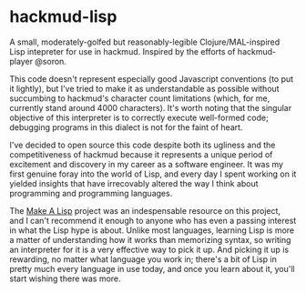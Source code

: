 # hackmud-lisp
A small, moderately-golfed but reasonably-legible Clojure/MAL-inspired Lisp intepreter for use in hackmud. Inspired by the efforts of hackmud-player @soron.

This code doesn't represent especially good Javascript conventions (to put it lightly), but I've tried to make it as understandable as possible without succumbing to hackmud's character count limitations (which, for me, currently stand around 4000 characters). It's worth noting that the singular objective of this interpreter is to correctly execute well-formed code; debugging programs in this dialect is not for the faint of heart.

I've decided to open source this code despite both its ugliness and the competitiveness of hackmud because it represents a unique period of excitement and discovery in my career as a software engineer. It was my first genuine foray into the world of Lisp, and every day I spent working on it yielded insights that have irrecovably altered the way I think about programming and programming languages.

The [Make A Lisp](https://github.com/kanaka/mal) project was an indespensable resource on this project, and I can't recommend it enough to anyone who has even a passing interest in what the Lisp hype is about. Unlike most languages, learning Lisp is more a matter of understanding how it works than memorizing syntax, so writing an interpreter for it is a very effective way to pick it up. And picking it up is rewarding, no matter what language you work in; there's a bit of Lisp in pretty much every language in use today, and once you learn about it, you'll start wishing there was more.

